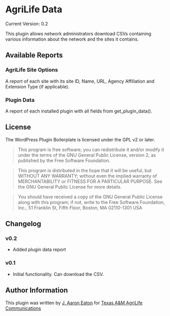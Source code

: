 # AgriLife Data

Current Version: 0.2

This plugin allows network administrators download CSVs containing various information about the network and the sites it contains. 

## Available Reports

### AgriLife Site Options

A report of each site with its site ID, Name, URL, Agency Affiliation and Extension Type (if applicable).

### Plugin Data

A report of each installed plugin with all fields from get_plugin_data().

## License

The WordPress Plugin Boilerplate is licensed under the GPL v2 or later.

> This program is free software; you can redistribute it and/or modify
it under the terms of the GNU General Public License, version 2, as 
published by the Free Software Foundation.

> This program is distributed in the hope that it will be useful,
but WITHOUT ANY WARRANTY; without even the implied warranty of
MERCHANTABILITY or FITNESS FOR A PARTICULAR PURPOSE.  See the
GNU General Public License for more details.

> You should have received a copy of the GNU General Public License
along with this program; if not, write to the Free Software
Foundation, Inc., 51 Franklin St, Fifth Floor, Boston, MA  02110-1301  USA

## Changelog

### v0.2

* Added plugin data report

### v0.1

* Initial functionality. Can download the CSV.

## Author Information

This plugin was written by [J. Aaron Eaton][1] for [Texas A&M AgriLife Communications][2]

[1]: http://www.channeleaton.com
[2]: http://www.agrilife.org/communications